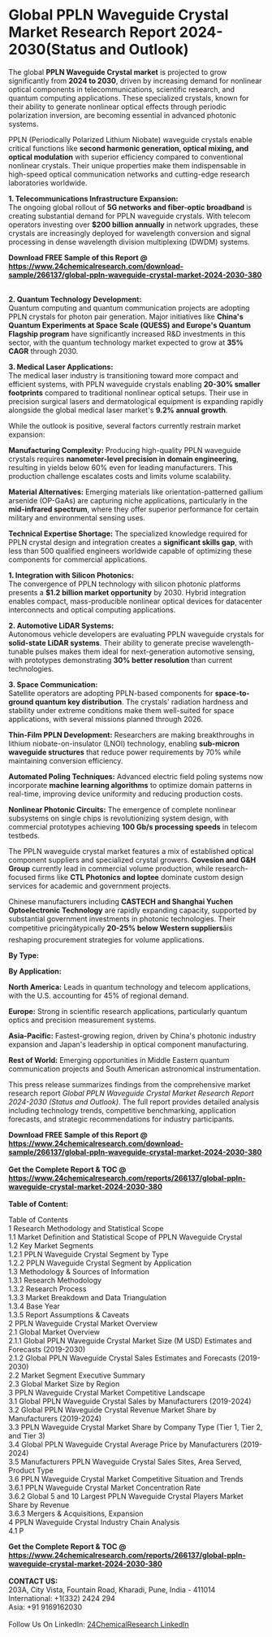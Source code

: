 <h1>Global PPLN Waveguide Crystal Market Research Report 2024-2030(Status and Outlook)</h1><p>The global <strong>PPLN Waveguide Crystal market</strong> is projected to grow significantly from <strong>2024 to 2030</strong>, driven by increasing demand for nonlinear optical components in telecommunications, scientific research, and quantum computing applications. These specialized crystals, known for their ability to generate nonlinear optical effects through periodic polarization inversion, are becoming essential in advanced photonic systems.</p><p>PPLN (Periodically Polarized Lithium Niobate) waveguide crystals enable critical functions like <strong>second harmonic generation, optical mixing, and optical modulation</strong> with superior efficiency compared to conventional nonlinear crystals. Their unique properties make them indispensable in high-speed optical communication networks and cutting-edge research laboratories worldwide.</p><p><strong>1. Telecommunications Infrastructure Expansion:</strong><br>
The ongoing global rollout of <strong>5G networks and fiber-optic broadband</strong> is creating substantial demand for PPLN waveguide crystals. With telecom operators investing over <strong>$200 billion annually</strong> in network upgrades, these crystals are increasingly deployed for wavelength conversion and signal processing in dense wavelength division multiplexing (DWDM) systems.</p><div><b>Download FREE Sample of this Report @ 
            <a href="https://www.24chemicalresearch.com/download-sample/266137/global-ppln-waveguide-crystal-market-2024-2030-380">
            https://www.24chemicalresearch.com/download-sample/266137/global-ppln-waveguide-crystal-market-2024-2030-380</a></b></div><br><p><strong>2. Quantum Technology Development:</strong><br>
Quantum computing and quantum communication projects are adopting PPLN crystals for photon pair generation. Major initiatives like <strong>China's Quantum Experiments at Space Scale (QUESS) and Europe's Quantum Flagship program</strong> have significantly increased R&amp;D investments in this sector, with the quantum technology market expected to grow at <strong>35% CAGR</strong> through 2030.</p><p><strong>3. Medical Laser Applications:</strong><br>
The medical laser industry is transitioning toward more compact and efficient systems, with PPLN waveguide crystals enabling <strong>20-30% smaller footprints</strong> compared to traditional nonlinear optical setups. Their use in precision surgical lasers and dermatological equipment is expanding rapidly alongside the global medical laser market's <strong>9.2% annual growth</strong>.</p><p>While the outlook is positive, several factors currently restrain market expansion:</p><p><strong>Manufacturing Complexity:</strong> Producing high-quality PPLN waveguide crystals requires <strong>nanometer-level precision in domain engineering</strong>, resulting in yields below 60% even for leading manufacturers. This production challenge escalates costs and limits volume scalability.</p><p><strong>Material Alternatives:</strong> Emerging materials like orientation-patterned gallium arsenide (OP-GaAs) are capturing niche applications, particularly in the <strong>mid-infrared spectrum</strong>, where they offer superior performance for certain military and environmental sensing uses.</p><p><strong>Technical Expertise Shortage:</strong> The specialized knowledge required for PPLN crystal design and integration creates a <strong>significant skills gap</strong>, with less than 500 qualified engineers worldwide capable of optimizing these components for commercial applications.</p><p><strong>1. Integration with Silicon Photonics:</strong><br>
The convergence of PPLN technology with silicon photonic platforms presents a <strong>$1.2 billion market opportunity</strong> by 2030. Hybrid integration enables compact, mass-producible nonlinear optical devices for datacenter interconnects and optical computing applications.</p><p><strong>2. Automotive LiDAR Systems:</strong><br>
Autonomous vehicle developers are evaluating PPLN waveguide crystals for <strong>solid-state LiDAR systems</strong>. Their ability to generate precise wavelength-tunable pulses makes them ideal for next-generation automotive sensing, with prototypes demonstrating <strong>30% better resolution</strong> than current technologies.</p><p><strong>3. Space Communication:</strong><br>
Satellite operators are adopting PPLN-based components for <strong>space-to-ground quantum key distribution</strong>. The crystals' radiation hardness and stability under extreme conditions make them well-suited for space applications, with several missions planned through 2026.</p><p><strong>Thin-Film PPLN Development:</strong> Researchers are making breakthroughs in lithium niobate-on-insulator (LNOI) technology, enabling <strong>sub-micron waveguide structures</strong> that reduce power requirements by 70% while maintaining conversion efficiency.</p><p><strong>Automated Poling Techniques:</strong> Advanced electric field poling systems now incorporate <strong>machine learning algorithms</strong> to optimize domain patterns in real-time, improving device uniformity and reducing production costs.</p><p><strong>Nonlinear Photonic Circuits:</strong> The emergence of complete nonlinear subsystems on single chips is revolutionizing system design, with commercial prototypes achieving <strong>100 Gb/s processing speeds</strong> in telecom testbeds.</p><p>The PPLN waveguide crystal market features a mix of established optical component suppliers and specialized crystal growers. <strong>Covesion and G&amp;H Group</strong> currently lead in commercial volume production, while research-focused firms like <strong>CTL Photonics and Ioptee</strong> dominate custom design services for academic and government projects.</p><p>Chinese manufacturers including <strong>CASTECH and Shanghai Yuchen Optoelectronic Technology</strong> are rapidly expanding capacity, supported by substantial government investments in photonic technologies. Their competitive pricingâtypically <strong>20-25% below Western suppliers</strong>âis reshaping procurement strategies for volume applications.</p><p><strong>By Type:</strong></p><p><strong>By Application:</strong></p><p><strong>North America:</strong> Leads in quantum technology and telecom applications, with the U.S. accounting for 45% of regional demand.</p><p><strong>Europe:</strong> Strong in scientific research applications, particularly quantum optics and precision measurement systems.</p><p><strong>Asia-Pacific:</strong> Fastest-growing region, driven by China's photonic industry expansion and Japan's leadership in optical component manufacturing.</p><p><strong>Rest of World:</strong> Emerging opportunities in Middle Eastern quantum communication projects and South American astronomical instrumentation.</p><p>This press release summarizes findings from the comprehensive market research report <em>Global PPLN Waveguide Crystal Market Research Report 2024-2030 (Status and Outlook)</em>. The full report provides detailed analysis including technology trends, competitive benchmarking, application forecasts, and strategic recommendations for industry participants.</p><div><b>Download FREE Sample of this Report @ 
            <a href="https://www.24chemicalresearch.com/download-sample/266137/global-ppln-waveguide-crystal-market-2024-2030-380">
            https://www.24chemicalresearch.com/download-sample/266137/global-ppln-waveguide-crystal-market-2024-2030-380</a></b></div><br><div><b>Get the Complete Report & TOC @ 
            <a href="https://www.24chemicalresearch.com/reports/266137/global-ppln-waveguide-crystal-market-2024-2030-380">
            https://www.24chemicalresearch.com/reports/266137/global-ppln-waveguide-crystal-market-2024-2030-380</a></b></div><br>
            <b>Table of Content:</b><p>Table of Contents<br />
1 Research Methodology and Statistical Scope<br />
1.1 Market Definition and Statistical Scope of PPLN Waveguide Crystal<br />
1.2 Key Market Segments<br />
1.2.1 PPLN Waveguide Crystal Segment by Type<br />
1.2.2 PPLN Waveguide Crystal Segment by Application<br />
1.3 Methodology & Sources of Information<br />
1.3.1 Research Methodology<br />
1.3.2 Research Process<br />
1.3.3 Market Breakdown and Data Triangulation<br />
1.3.4 Base Year<br />
1.3.5 Report Assumptions & Caveats<br />
2 PPLN Waveguide Crystal Market Overview<br />
2.1 Global Market Overview<br />
2.1.1 Global PPLN Waveguide Crystal Market Size (M USD) Estimates and Forecasts (2019-2030)<br />
2.1.2 Global PPLN Waveguide Crystal Sales Estimates and Forecasts (2019-2030)<br />
2.2 Market Segment Executive Summary<br />
2.3 Global Market Size by Region<br />
3 PPLN Waveguide Crystal Market Competitive Landscape<br />
3.1 Global PPLN Waveguide Crystal Sales by Manufacturers (2019-2024)<br />
3.2 Global PPLN Waveguide Crystal Revenue Market Share by Manufacturers (2019-2024)<br />
3.3 PPLN Waveguide Crystal Market Share by Company Type (Tier 1, Tier 2, and Tier 3)<br />
3.4 Global PPLN Waveguide Crystal Average Price by Manufacturers (2019-2024)<br />
3.5 Manufacturers PPLN Waveguide Crystal Sales Sites, Area Served, Product Type<br />
3.6 PPLN Waveguide Crystal Market Competitive Situation and Trends<br />
3.6.1 PPLN Waveguide Crystal Market Concentration Rate<br />
3.6.2 Global 5 and 10 Largest PPLN Waveguide Crystal Players Market Share by Revenue<br />
3.6.3 Mergers & Acquisitions, Expansion<br />
4 PPLN Waveguide Crystal Industry Chain Analysis<br />
4.1 P</p><div><b>Get the Complete Report & TOC @ 
            <a href="https://www.24chemicalresearch.com/reports/266137/global-ppln-waveguide-crystal-market-2024-2030-380">
            https://www.24chemicalresearch.com/reports/266137/global-ppln-waveguide-crystal-market-2024-2030-380</a></b></div><br><b>CONTACT US:</b><br>
            203A, City Vista, Fountain Road, Kharadi, Pune, India - 411014<br>
            International: +1(332) 2424 294<br>
            Asia: +91 9169162030 <br><br>
            Follow Us On LinkedIn: <a href="https://www.linkedin.com/company/24chemicalresearch/">24ChemicalResearch LinkedIn</a>